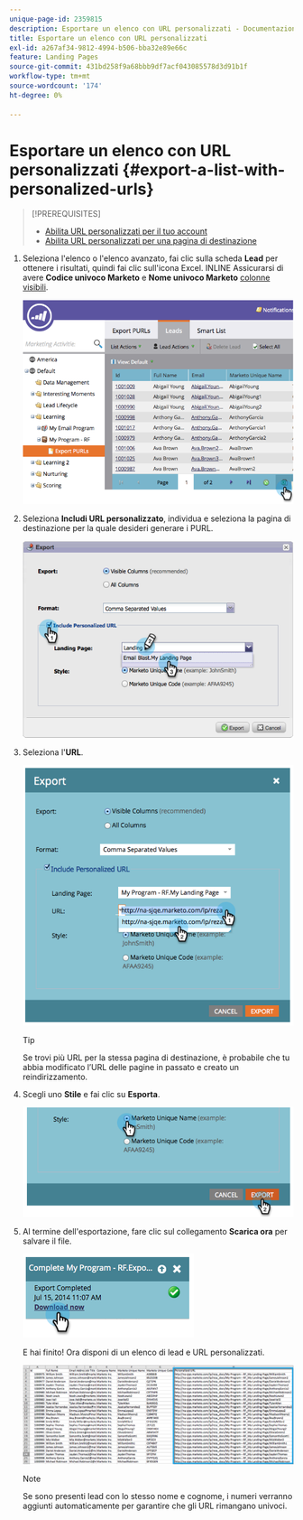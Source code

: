```yaml
---
unique-page-id: 2359815
description: Esportare un elenco con URL personalizzati - Documentazione di Marketo - Documentazione del prodotto
title: Esportare un elenco con URL personalizzati
exl-id: a267af34-9812-4994-b506-bba32e89e66c
feature: Landing Pages
source-git-commit: 431bd258f9a68bbb9df7acf043085578d3d91b1f
workflow-type: tm+mt
source-wordcount: '174'
ht-degree: 0%

---
```


# Esportare un elenco con URL personalizzati {#export-a-list-with-personalized-urls}

>[!PREREQUISITES]
>
>* [Abilita URL personalizzati per il tuo account](/help/marketo/product-docs/demand-generation/landing-pages/personalizing-landing-pages/enable-personalized-urls-for-your-account.md)
>* [Abilita URL personalizzati per una pagina di destinazione](/help/marketo/product-docs/demand-generation/landing-pages/personalizing-landing-pages/enable-personalized-urls-for-a-landing-page.md)

1. Seleziona l&#39;elenco o l&#39;elenco avanzato, fai clic sulla scheda **Lead** per ottenere i risultati, quindi fai clic sull&#39;icona Excel. INLINE Assicurarsi di avere **Codice univoco Marketo** e **Nome univoco Marketo** [colonne visibili](/help/marketo/product-docs/core-marketo-concepts/smart-lists-and-static-lists/using-smart-lists/create-and-change-views-for-lists-and-smart-list.md).

   ![](assets/image2014-9-25-11-3a10-3a43.png)

1. Seleziona **Includi URL personalizzato**, individua e seleziona la pagina di destinazione per la quale desideri generare i PURL.

   ![](assets/image2014-9-18-13-3a36-3a42.png)

1. Seleziona l&#39;**URL**.

   ![](assets/image2014-9-18-13-3a36-3a53.png)

   >[!TIP]
   >
   >Se trovi più URL per la stessa pagina di destinazione, è probabile che tu abbia modificato l’URL delle pagine in passato e creato un reindirizzamento.

1. Scegli uno **Stile** e fai clic su **Esporta**.

   ![](assets/image2014-9-18-13-3a37-3a6.png)

1. Al termine dell&#39;esportazione, fare clic sul collegamento **Scarica ora** per salvare il file.

   ![](assets/image2014-9-18-13-3a37-3a27.png)

   E hai finito! Ora disponi di un elenco di lead e URL personalizzati.

   ![](assets/image2014-9-18-13-3a37-3a36.png)

   >[!NOTE]
   >
   >Se sono presenti lead con lo stesso nome e cognome, i numeri verranno aggiunti automaticamente per garantire che gli URL rimangano univoci.
